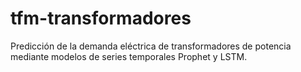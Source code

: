 # tfm-transformadores
Predicción de la demanda eléctrica de transformadores de potencia mediante modelos de series temporales Prophet y LSTM.
